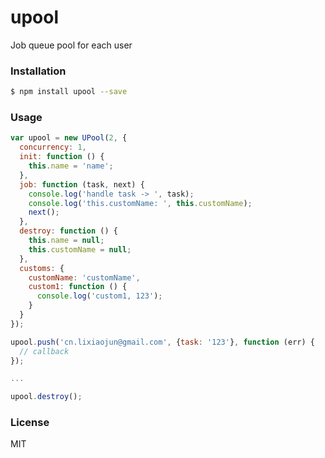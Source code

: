 upool
=====

Job queue pool for each user

### Installation

```sh
$ npm install upool --save
```

### Usage

```js
var upool = new UPool(2, {
  concurrency: 1,
  init: function () {
    this.name = 'name';
  },
  job: function (task, next) {
    console.log('handle task -> ', task);
    console.log('this.customName: ', this.customName);
    next();
  },
  destroy: function () {
    this.name = null;
    this.customName = null;
  },
  customs: {
    customName: 'customName',
    custom1: function () {
      console.log('custom1, 123');
    }
  }
});

upool.push('cn.lixiaojun@gmail.com', {task: '123'}, function (err) {
  // callback
});

...

upool.destroy();

```


### License

MIT